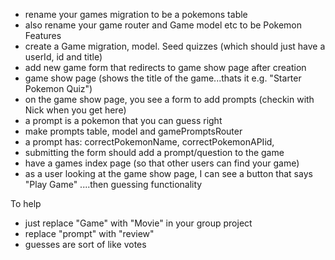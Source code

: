 - rename your games migration to be a pokemons table
- also rename your game router and Game model etc to be Pokemon
  Features
- create a Game migration, model. Seed quizzes (which should just have a userId, id and title)
- add new game form that redirects to game show page after creation
- game show page (shows the title of the game...thats it e.g. "Starter Pokemon Quiz")
- on the game show page, you see a form to add prompts (checkin with Nick when you get here)
- a prompt is a pokemon that you can guess right
- make prompts table, model and gamePromptsRouter
- a prompt has: correctPokemonName, correctPokemonAPIid,
- submitting the form should add a prompt/question to the game
- have a games index page (so that other users can find your game)
- as a user looking at the game show page, I can see a button that says "Play Game"
  ....then guessing functionality

To help

- just replace "Game" with "Movie" in your group project
- replace "prompt" with "review"
- guesses are sort of like votes
